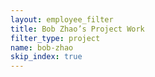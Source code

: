 ```yaml
---
layout: employee_filter
title: Bob Zhao’s Project Work
filter_type: project
name: bob-zhao
skip_index: true
---
```

